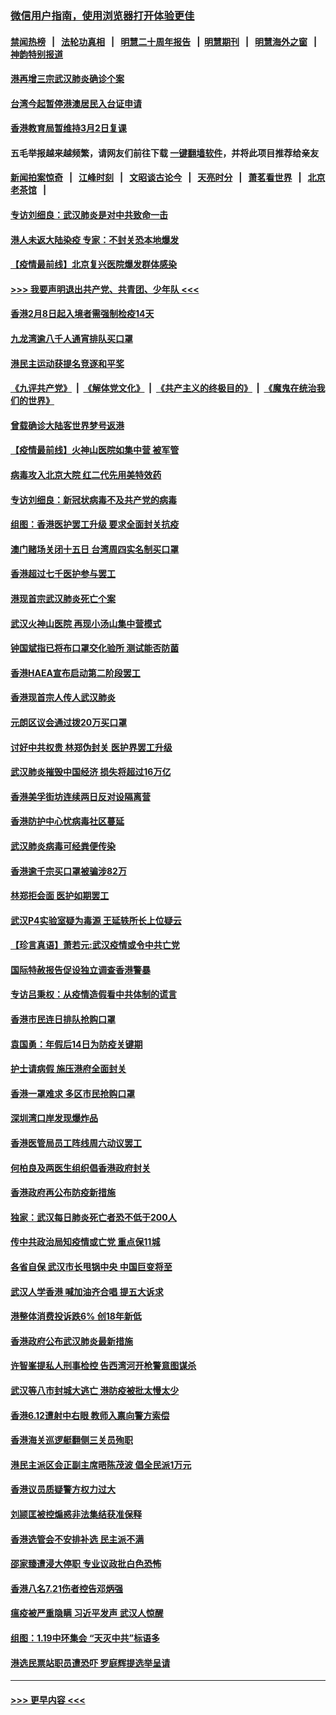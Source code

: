 ### [微信用户指南，使用浏览器打开体验更佳](https://github.com/gfw-breaker/banned-news1/blob/master/indexes/wechat-guide.md?t=0)
#### [禁闻热榜](热点新闻.md?t=0)  &nbsp;&nbsp;|&nbsp;&nbsp; [法轮功真相](https://github.com/gfw-breaker/truth/blob/master/README.md?t=0) &nbsp;&nbsp;|&nbsp;&nbsp; [明慧二十周年报告](https://github.com/gfw-breaker/mh-reports/blob/master/README.md?t=0) &nbsp;&nbsp;|&nbsp;&nbsp;[明慧期刊](https://github.com/gfw-breaker/mh-qikan) &nbsp;&nbsp;|&nbsp;&nbsp; [明慧海外之窗](https://github.com/gfw-breaker/mh-news/blob/master/README.md?t=0) &nbsp;&nbsp;|&nbsp;&nbsp; [神韵特别报道](https://github.com/gfw-breaker/mh-news/blob/master/shenyun.md?t=0)
#### [港再增三宗武汉肺炎确诊个案](../pages/nsc415/n11850328.md?t=02070922) 
#### [台湾今起暂停港澳居民入台证申请](../pages/nsc415/n11850304.md?t=02070922) 
#### [香港教育局暂维持3月2日复课](../pages/nsc415/n11850260.md?t=02070922) 
#### 五毛举报越来越频繁，请网友们前往下载 [一键翻墙软件](https://github.com/gfw-breaker/ssr-accounts)，并将此项目推荐给亲友
#### [新闻拍案惊奇](https://github.com/gfw-breaker/banned-news1/blob/master/pages/link4.md) &nbsp;&nbsp;|&nbsp;&nbsp; [江峰时刻](https://github.com/gfw-breaker/banned-news1/blob/master/pages/link4.md) &nbsp;&nbsp;|&nbsp;&nbsp; [文昭谈古论今](https://github.com/gfw-breaker/banned-news1/blob/master/pages/link4.md) &nbsp;&nbsp;|&nbsp;&nbsp; [天亮时分](https://github.com/gfw-breaker/banned-news1/blob/master/pages/link4.md) &nbsp;&nbsp;|&nbsp;&nbsp; [萧茗看世界](https://github.com/gfw-breaker/banned-news1/blob/master/pages/link4.md) &nbsp;&nbsp;|&nbsp;&nbsp; [北京老茶馆](https://github.com/gfw-breaker/banned-news1/blob/master/pages/link4.md) &nbsp;&nbsp;|&nbsp;&nbsp; 
#### [专访刘细良：武汉肺炎是对中共致命一击](../pages/nsc415/n11849934.md?t=02070922) 
#### [港人未返大陆染疫 专家：不封关恐本地爆发](../pages/nsc415/n11848021.md?t=02070922) 
#### [【疫情最前线】北京复兴医院爆发群体感染](../pages/nsc415/n11847626.md?t=02070922) 
#### [>>> 我要声明退出共产党、共青团、少年队 <<<](https://github.com/begood0513/goodnews/blob/master/quit/letter.md) 
#### [香港2月8日起入境者需强制检疫14天](../pages/nsc415/n11847658.md?t=02070922) 
#### [九龙湾逾八千人通宵排队买口罩](../pages/nsc415/n11847647.md?t=02070922) 
#### [港民主运动获提名竞逐和平奖](../pages/nsc415/n11847633.md?t=02070922) 
#### [《九评共产党》](https://github.com/begood0513/9ping.md/blob/master/README.md) &nbsp;|&nbsp; [《解体党文化》](../../../../jtdwh.md/blob/master/README.md)  &nbsp;|&nbsp; [《共产主义的终极目的》](../../../../gczydzjmd.md/blob/master/README.md) &nbsp;|&nbsp; [《魔鬼在统治我们的世界》](../../../../mgztzwmdsj.md/blob/master/README.md) 
#### [曾载确诊大陆客世界梦号返港](../pages/nsc415/n11847608.md?t=02070922) 
#### [【疫情最前线】火神山医院如集中营 被军管](../pages/nsc415/n11847524.md?t=02070922) 
#### [病毒攻入北京大院 红二代先用美特效药](../pages/nsc415/n11847427.md?t=02070922) 
#### [专访刘细良：新冠状病毒不及共产党的病毒](../pages/nsc415/n11847164.md?t=02070922) 
#### [组图：香港医护罢工升级 要求全面封关抗疫](../pages/nsc415/n11844107.md?t=02070922) 
#### [澳门赌场关闭十五日 台湾周四实名制买口罩](../pages/nsc415/n11845083.md?t=02070922) 
#### [香港超过七千医护参与罢工](../pages/nsc415/n11845051.md?t=02070922) 
#### [港现首宗武汉肺炎死亡个案](../pages/nsc415/n11844998.md?t=02070922) 
#### [武汉火神山医院 再现小汤山集中营模式](../pages/nsc415/n11844763.md?t=02070922) 
#### [钟国斌指已将布口罩交化验所 测试能否防菌](../pages/nsc415/n11842783.md?t=02070922) 
#### [香港HAEA宣布启动第二阶段罢工](../pages/nsc415/n11842723.md?t=02070922) 
#### [香港现首宗人传人武汉肺炎](../pages/nsc415/n11842766.md?t=02070922) 
#### [元朗区议会通过拨20万买口罩](../pages/nsc415/n11842754.md?t=02070922) 
#### [讨好中共权贵 林郑伪封关 医护界罢工升级](../pages/nsc415/n11842359.md?t=02070922) 
#### [武汉肺炎摧毁中国经济 损失将超过16万亿](../pages/nsc415/n11839723.md?t=02070922) 
#### [香港美孚街坊连续两日反对设隔离营](../pages/nsc415/n11839962.md?t=02070922) 
#### [香港防护中心忧病毒社区蔓延](../pages/nsc415/n11839933.md?t=02070922) 
#### [武汉肺炎病毒可经粪便传染](../pages/nsc415/n11839939.md?t=02070922) 
#### [香港逾千宗买口罩被骗涉82万](../pages/nsc415/n11839914.md?t=02070922) 
#### [林郑拒会面 医护如期罢工](../pages/nsc415/n11839892.md?t=02070922) 
#### [武汉P4实验室疑为毒源 王延轶所长上位疑云](../pages/nsc415/n11835543.md?t=02070922) 
#### [【珍言真语】萧若元:武汉疫情或令中共亡党](../pages/nsc415/n11829394.md?t=02070922) 
#### [国际特赦报告促设独立调查香港警暴](../pages/nsc415/n11833845.md?t=02070922) 
#### [专访吕秉权：从疫情造假看中共体制的谎言](../pages/nsc415/n11833813.md?t=02070922) 
#### [香港市民连日排队抢购口罩](../pages/nsc415/n11833794.md?t=02070922) 
#### [袁国勇：年假后14日为防疫关键期](../pages/nsc415/n11831088.md?t=02070922) 
#### [护士请病假 施压港府全面封关](../pages/nsc415/n11831030.md?t=02070922) 
#### [香港一罩难求 多区市民抢购口罩](../pages/nsc415/n11831002.md?t=02070922) 
#### [深圳湾口岸发现爆炸品](../pages/nsc415/n11828802.md?t=02070922) 
#### [香港医管局员工阵线周六动议罢工](../pages/nsc415/n11828762.md?t=02070922) 
#### [何柏良及两医生组织倡香港政府封关](../pages/nsc415/n11828749.md?t=02070922) 
#### [香港政府再公布防疫新措施](../pages/nsc415/n11828716.md?t=02070922) 
#### [独家：武汉每日肺炎死亡者恐不低于200人](../pages/nsc415/n11828240.md?t=02070922) 
#### [传中共政治局知疫情或亡党 重点保11城](../pages/nsc415/n11828145.md?t=02070922) 
#### [各省自保 武汉市长甩锅中央 中国巨变将至](../pages/nsc415/n11828021.md?t=02070922) 
#### [武汉人学香港 喊加油齐合唱 提五大诉求](../pages/nsc415/n11827046.md?t=02070922) 
#### [港整体消费投诉跌6% 创18年新低](../pages/nsc415/n11817280.md?t=02070922) 
#### [香港政府公布武汉肺炎最新措施](../pages/nsc415/n11817152.md?t=02070922) 
#### [许智峯提私人刑事检控 告西湾河开枪警意图谋杀](../pages/nsc415/n11817132.md?t=02070922) 
#### [武汉等八市封城大逃亡 港防疫被批太慢太少](../pages/nsc415/n11817058.md?t=02070922) 
#### [香港6.12遭射中右眼 教师入禀向警方索偿](../pages/nsc415/n11814678.md?t=02070922) 
#### [香港海关巡逻艇翻侧三关员殉职](../pages/nsc415/n11814604.md?t=02070922) 
#### [港民主派区会正副主席晤陈茂波 倡全民派1万元](../pages/nsc415/n11814582.md?t=02070922) 
#### [香港议员质疑警方权力过大](../pages/nsc415/n11814560.md?t=02070922) 
#### [刘颕匡被控煽惑非法集结获准保释](../pages/nsc415/n11811727.md?t=02070922) 
#### [香港选管会不安排补选 民主派不满](../pages/nsc415/n11811691.md?t=02070922) 
#### [邵家臻遭浸大停职 专业议政批白色恐怖](../pages/nsc415/n11811670.md?t=02070922) 
#### [香港八名7.21伤者控告邓炳强](../pages/nsc415/n11811623.md?t=02070922) 
#### [瘟疫被严重隐瞒 习近平发声 武汉人惊醒](../pages/nsc415/n11811186.md?t=02070922) 
#### [组图：1.19中环集会 “天灭中共”标语多](../pages/nsc415/n11809514.md?t=02070922) 
#### [港选民票站职员遭恐吓 罗庭辉提选举呈请](../pages/nsc415/n11808914.md?t=02070922) 

----
#### [ >>> 更早内容 <<< ](../indexes/nsc415-earlier.md)
